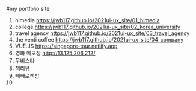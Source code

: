 #my portfolio site

1. himedia https://jwb117.github.io/2021ui-ux_site/01_himedia
2. college https://jwb117.github.io/2021ui-ux_site/02_korea_university
3. travel agency https://jwb117.github.io/2021ui-ux_site/03_travel_agency
4. the venti coffee https://jwb117.github.io/2021ui-ux_site/04_company
5. VUE.JS https://singapore-tour.netlify.app
6. 영화 메모장 http://13.125.206.212/
7. 무비스타
8. 책리뷰
9. 빼빼로책방
10. 
